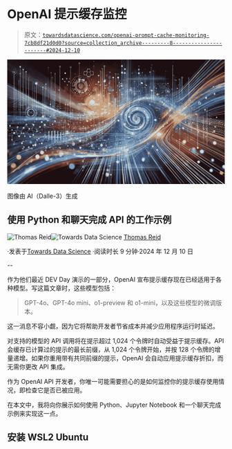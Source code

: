 # OpenAI 提示缓存监控

> 原文：[`towardsdatascience.com/openai-prompt-cache-monitoring-7cb8df21d0d0?source=collection_archive---------8-----------------------#2024-12-10`](https://towardsdatascience.com/openai-prompt-cache-monitoring-7cb8df21d0d0?source=collection_archive---------8-----------------------#2024-12-10)

![](img/4346b5c75c12de574747e6ebd1229e71.png)

图像由 AI（Dalle-3）生成

## 使用 Python 和聊天完成 API 的工作示例

[](https://medium.com/@thomas_reid?source=post_page---byline--7cb8df21d0d0--------------------------------)![Thomas Reid](https://medium.com/@thomas_reid?source=post_page---byline--7cb8df21d0d0--------------------------------)[](https://towardsdatascience.com/?source=post_page---byline--7cb8df21d0d0--------------------------------)![Towards Data Science](https://towardsdatascience.com/?source=post_page---byline--7cb8df21d0d0--------------------------------) [Thomas Reid](https://medium.com/@thomas_reid?source=post_page---byline--7cb8df21d0d0--------------------------------)

·发表于[Towards Data Science](https://towardsdatascience.com/?source=post_page---byline--7cb8df21d0d0--------------------------------) ·阅读时长 9 分钟·2024 年 12 月 10 日

--

作为他们最近 DEV Day 演示的一部分，OpenAI 宣布提示缓存现在已经适用于各种模型。写这篇文章时，这些模型包括：

> GPT-4o、GPT-4o mini、o1-preview 和 o1-mini，以及这些模型的微调版本。

这一消息不容小觑，因为它将帮助开发者节省成本并减少应用程序运行时延迟。

对支持的模型的 API 调用将在提示超过 1,024 个令牌时自动受益于提示缓存。API 会缓存已计算过的提示的最长前缀，从 1,024 个令牌开始，并按 128 个令牌的增量递增。如果你重用带有共同前缀的提示，OpenAI 会自动应用提示缓存折扣，而无需你更改 API 集成。

作为 OpenAI API 开发者，你唯一可能需要担心的是如何监控你的提示缓存使用情况，即检查它是否已被应用。

在本文中，我将向你展示如何使用 Python、Jupyter Notebook 和一个聊天完成示例来实现这一点。

## 安装 WSL2 Ubuntu
